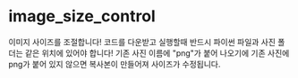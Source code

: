 # image_size_control
이미지 사이즈를 조절합니다!
코드를 다운받고 실행할때 반드시 파이썬 파일과 사진 폴더는 같은 위치에 있어야 합니다!
기존 사진 이름에 "png"가 붙어 나오기에 기존 사진에 png가 붙어 있지 않으면 복사본이 만들어져 사이즈가 수정됩니다.
